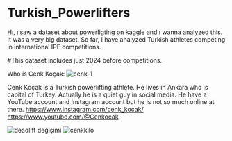 # Turkish_Powerlifters


Hı, ı saw a dataset about powerligting on kaggle and ı wanna analyzed this.
It was a very big dataset.
So far, I have analyzed Turkish athletes competing in international IPF competitions.

#This dataset includes just 2024 before competitions.


Who is Cenk Koçak: 
![cenk-1](https://github.com/3G3M3N/Turkish_Powerlifters/assets/83331577/6abb5469-4b58-41a0-8026-9b87e6eac5f6)

Cenk Koçak is'a Turkish powerlifting athlete. He lives in Ankara who is capital of Turkey. Actually he is a quiet guy in social media. He have a YouTube account and Instagram account but he is not so much online at there.
https://www.instagram.com/cenk_kocak/
https://www.youtube.com/@Cenkocak

![deadlift değişimi](https://github.com/3G3M3N/Turkish_Powerlifters/assets/83331577/c758faeb-adce-4f0d-be34-efc0154f7ca2)
![cenkkilo](https://github.com/3G3M3N/Turkish_Powerlifters/assets/83331577/163fb254-ab51-46f2-bd16-80c25bf072b4)
